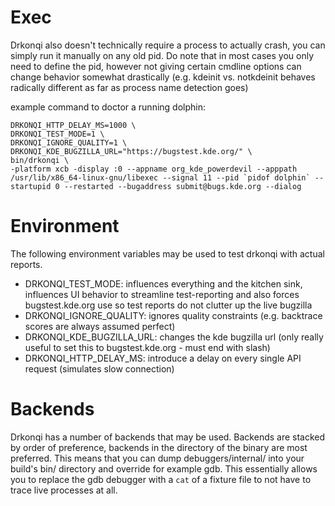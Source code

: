 <!--
    SPDX-License-Identifier: CC0-1.0
    SPDX-FileCopyrightText: 2019 Harald Sitter <sitter@kde.org>
-->

# Exec

Drkonqi also doesn't technically require a process to actually crash, you can
simply run it manually on any old pid. Do note that in most cases you only need
to define the pid, however not giving certain cmdline options can change
behavior somewhat drastically (e.g. kdeinit vs. notkdeinit behaves radically
different as far as process name detection goes)

example command to doctor a running dolphin:

```
DRKONQI_HTTP_DELAY_MS=1000 \
DRKONQI_TEST_MODE=1 \
DRKONQI_IGNORE_QUALITY=1 \
DRKONQI_KDE_BUGZILLA_URL="https://bugstest.kde.org/" \
bin/drkonqi \
-platform xcb -display :0 --appname org_kde_powerdevil --apppath /usr/lib/x86_64-linux-gnu/libexec --signal 11 --pid `pidof dolphin` --startupid 0 --restarted --bugaddress submit@bugs.kde.org --dialog
```

# Environment

The following environment variables may be used to test drkonqi with actual reports.

- DRKONQI_TEST_MODE: influences everything and the kitchen sink, influences
  UI behavior to streamline test-reporting and also forces bugstest.kde.org
  use so test reports do not clutter up the live bugzilla
- DRKONQI_IGNORE_QUALITY: ignores quality constraints (e.g. backtrace scores
  are always assumed perfect)
- DRKONQI_KDE_BUGZILLA_URL: changes the kde bugzilla url (only really useful
  to set this to bugstest.kde.org - must end with slash)
- DRKONQI_HTTP_DELAY_MS: introduce a delay on every single API request
  (simulates slow connection)

# Backends

Drkonqi has a number of backends that may be used. Backends are stacked by
order of preference, backends in the directory of the binary are most preferred.
This means that you can dump debuggers/internal/ into your build's bin/
directory and override for example gdb. This essentially allows you to replace
the gdb debugger with a `cat` of a fixture file to not have to trace live
processes at all.
